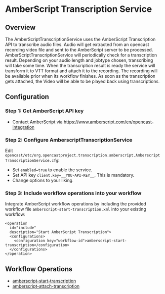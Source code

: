 AmberScript Transcription Service
=================================

Overview
--------

The AmberScriptTranscriptionService uses the AmberScript Transcription API to transcribe audio files.
Audio will get extracted from an opencast recording video file and sent to the AmberScript server to be processed.
AmberScriptTranscriptionService will periodically check for a transcription result.
Depending on your audio length and jobtype chosen, transcribing will take some time.
When the transcription result is ready the service will transform it to VTT format and attach it to the recording.
The recording will be available prior when its workflow finishes.
As soon as the transcription gets attached, the Video will be able to be played back using transcriptions.


Configuration
-------------

### Step 1: Get AmberScript API key

* Contact AmberScript via https://www.amberscript.com/en/opencast-integration

### Step 2: Configure AmberscriptTranscriptionService

Edit `opencast/etc/org.opencastproject.transcription.amberscript.AmberscriptTranscriptionService.cfg`:

* Set `enabled=true` to enable the service.
* Set API key `client.key=__YOU-API-KEY__`. This is mandatory.
* Change options to your liking.

### Step 3: Include workflow operations into your workflow

Integrate AmberScript workflow operations by including the provided workflow file `amberscript-start-transcription.xml`
into your existing workflow:

```
<operation
  id="include"
  description="Start AmberScript Transcription">
  <configurations>
    <configuration key="workflow-id">amberscript-start-transcription</configuration>
  </configurations>
</operation>
```

Workflow Operations
-------------------

* [amberscript-start-transcription](../workflowoperationhandlers/amberscript-start-transcription-woh.md)
* [amberscript-attach-transcription](../workflowoperationhandlers/amberscript-attach-transcription-woh.md)

